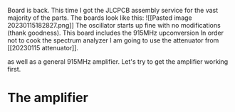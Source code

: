 Board is back. This time I got the JLCPCB assembly service for the vast majority of the parts.
The boards look like this:
![[Pasted image 20230115182827.png]]
The oscillator starts up fine with no modifications (thank goodness). This board includes the 915MHz upconversion 
In order not to cook the spectrum analyzer I am going to use the attenuator from [[20230115 attenuator]].

as well as a general 915MHz amplifier. Let's try to get the amplifier working first.

# The amplifier